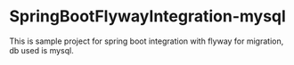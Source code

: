 # SpringBootFlywayIntegration-mysql

This is sample project for spring boot integration with flyway for migration, db used is mysql.
